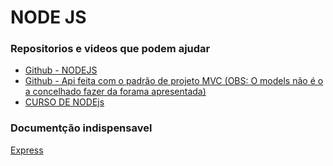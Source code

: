 # NODE JS

### Repositorios e  videos que podem ajudar

<ul>
  <li><a href="https://github.com/jeovanedossantossantos/NodeJs">Github - NODEJS</a></li>
  <li><a href="https://github.com/jeovanedossantossantos/desafio-chefao/tree/main/api-cafe">Github - Api feita com o padrão de projeto MVC (OBS: O models não é o a concelhado fazer da forama apresentada)</a></li>
  <li><a href="https://www.youtube.com/watch?v=LLqq6FemMNQ&list=PLJ_KhUnlXUPtbtLwaxxUxHqvcNQndmI4B">CURSO DE NODEjs</a></li>
</ul>

### Documentção indispensavel

 <a href="https://expressjs.com/pt-br/starter/hello-world.html">Express</a>
